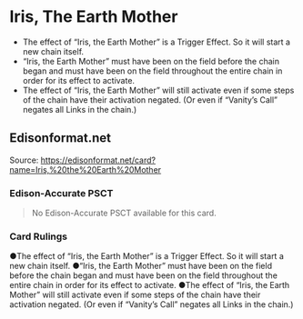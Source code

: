 # Iris, The Earth Mother

*   The effect of “Iris, the Earth Mother” is a Trigger Effect. So it will start a new chain itself.
*   “Iris, the Earth Mother” must have been on the field before the chain began and must have been on the field throughout the entire chain in order for its effect to activate.
*   The effect of “Iris, the Earth Mother” will still activate even if some steps of the chain have their activation negated. (Or even if “Vanity’s Call” negates all Links in the chain.)

## Edisonformat.net

Source: https://edisonformat.net/card?name=Iris,%20the%20Earth%20Mother

### Edison-Accurate PSCT

> No Edison-Accurate PSCT available for this card.

### Card Rulings

●The effect of “Iris, the Earth Mother” is a Trigger Effect. So it will start a new chain itself.
●“Iris, the Earth Mother” must have been on the field before the chain began and must have been on the field throughout the entire chain in order for its effect to activate.
●The effect of “Iris, the Earth Mother” will still activate even if some steps of the chain have their activation negated. (Or even if “Vanity’s Call” negates all Links in the chain.)
            